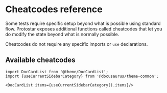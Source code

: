 # Cheatcodes reference

Some tests require specific setup beyond what is possible using standard flow. Protostar exposes
additional functions called cheatcodes that let you do modify the state beyond what is normally possible.

Cheatcodes do not require any specific imports or `use` declarations.

## Available cheatcodes

```mdx-code-block
import DocCardList from '@theme/DocCardList';
import {useCurrentSidebarCategory} from '@docusaurus/theme-common';

<DocCardList items={useCurrentSidebarCategory().items}/>
```